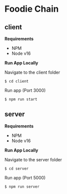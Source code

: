 # Foodie Chain

## client
**Requirements**
- NPM
- Node v16

**Run App Locally**

Navigate to the client folder

```$ cd client```

Run app (Port 3000)

```$ npm run start```


## server
**Requirements**
- NPM
- Node v16

**Run App Locally**

Navigate to the server folder

`$ cd server`

Run app (Port 5000)

`$ npm run server`



